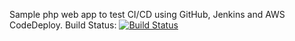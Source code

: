 Sample php web app to test CI/CD using GitHub, Jenkins and AWS CodeDeploy.
Build Status: [![Build Status](http://52.34.145.34:8080/buildStatus/icon?job=jenkins-codedeploy)](http://52.34.145.34:8080/job/jenkins-codedeploy/)
